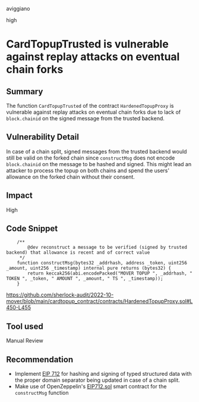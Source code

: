 aviggiano

high

# CardTopupTrusted is vulnerable against replay attacks on eventual chain forks

## Summary

The function `CardTopupTrusted` of the contract `HardenedTopupProxy` is vulnerable against replay attacks on eventual chain forks due to lack of `block.chainid` on the signed message from the trusted backend.

## Vulnerability Detail

In case of a chain split, signed messages from the trusted backend would still be valid on the forked chain since `constructMsg` does not encode `block.chainid` on the message to be hashed and signed. This might lead an attacker to process the topup on both chains and spend the users' allowance on the forked chain without their consent.

## Impact

High

## Code Snippet

```solidity
    /**
        @dev reconstruct a message to be verified (signed by trusted backend) that allowance is recent and of correct value
     */
    function constructMsg(bytes32 _addrhash, address _token, uint256 _amount, uint256 _timestamp) internal pure returns (bytes32) {
        return keccak256(abi.encodePacked("MOVER TOPUP ", _addrhash, " TOKEN ", _token, " AMOUNT ", _amount, " TS ", _timestamp));
    }
```

https://github.com/sherlock-audit/2022-10-mover/blob/main/cardtopup_contract/contracts/HardenedTopupProxy.sol#L450-L455

## Tool used

Manual Review

## Recommendation

- Implement [EIP 712](https://eips.ethereum.org/EIPS/eip-712) for hashing and signing of typed structured data with the proper domain separator being updated in case of a chain split. 
- Make use of OpenZeppelin's [EIP712.sol](https://github.com/OpenZeppelin/openzeppelin-contracts/blob/master/contracts/utils/cryptography/EIP712.sol) smart contract for the `constructMsg` function